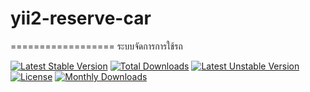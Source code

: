 # yii2-reserve-car
==================
ระบบจัดการการใช้รถ

[![Latest Stable Version](https://poser.pugx.org/culture-pn-psu/yii2-art-gallery/version)](https://packagist.org/packages/culture-pn-psu/yii2-art-gallery)
[![Total Downloads](https://poser.pugx.org/culture-pn-psu/yii2-art-gallery/downloads)](https://packagist.org/packages/culture-pn-psu/yii2-art-gallery)
[![Latest Unstable Version](https://poser.pugx.org/culture-pn-psu/yii2-art-gallery/v/unstable)](//packagist.org/packages/culture-pn-psu/yii2-art-gallery)
[![License](https://poser.pugx.org/culture-pn-psu/yii2-art-gallery/license)](https://packagist.org/packages/culture-pn-psu/yii2-art-gallery)
[![Monthly Downloads](https://poser.pugx.org/culture-pn-psu/yii2-art-gallery/d/monthly)](https://packagist.org/packages/culture-pn-psu/yii2-art-gallery)
